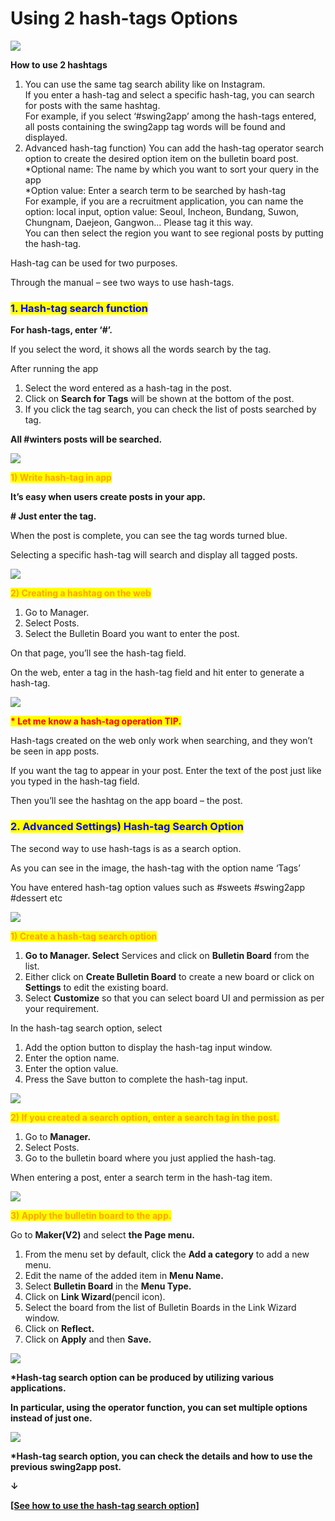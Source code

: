 # Using 2 hash-tags Options

![](https://support.swing2app.com/wp-content/uploads/2019/01/2hashtag.png)

**How to use 2 hashtags**

1. You can use the same tag search ability like on Instagram.\
   If you enter a hash-tag and select a specific hash-tag, you can search for posts with the same hashtag.\
   For example, if you select ‘#swing2app’ among the hash-tags entered, all posts containing the swing2app tag words will be found and displayed.
2. Advanced hash-tag function) You can add the hash-tag operator search option to create the desired option item on the bulletin board post.\
   \*Optional name: The name by which you want to sort your query in the app\
   \*Option value: Enter a search term to be searched by hash-tag\
   For example, if you are a recruitment application, you can name the option: local input, option value: Seoul, Incheon, Bundang, Suwon, Chungnam, Daejeon, Gangwon… Please tag it this way.\
   You can then select the region you want to see regional posts by putting the hash-tag.

Hash-tag can be used for two purposes.

Through the manual – see two ways to use hash-tags.



### <mark style="color:blue;">**1. Hash-tag search function**</mark>

**For hash-tags, enter ‘#’.**

If you select the word, it shows all the words search by the tag.

After running the app

1. Select the word entered as a hash-tag in the post.
2. Click on **Search for Tags** will be shown at the bottom of the post.&#x20;
3. If you click the tag search, you can check the list of posts searched by tag.

**All #winters posts will be searched.**

![](https://support.swing2app.com/wp-content/uploads/2019/01/tag.png)



<mark style="color:orange;">**1) Write hash-tag in app**</mark>

**It’s easy when users create posts in your app.**

**# Just enter the tag.**

When the post is complete, you can see the tag words turned blue.

Selecting a specific hash-tag will search and display all tagged posts.

![](https://support.swing2app.com/wp-content/uploads/2019/01/tag1.png)



<mark style="color:orange;">**2) Creating a hashtag on the web**</mark>

1. Go to Manager.
2. Select Posts.
3. Select the Bulletin Board you want to enter the post.

On that page, you’ll see the hash-tag field.

On the web, enter a tag in the hash-tag field and hit enter to generate a hash-tag.

![](https://support.swing2app.com/wp-content/uploads/2019/01/b82.png)

<mark style="color:red;">**\* Let me know a hash-tag operation TIP.**</mark>

Hash-tags created on the web only work when searching, and they won’t be seen in app posts.

If you want the tag to appear in your post. Enter the text of the post just like you typed in the hash-tag field.

Then you’ll see the hashtag on the app board – the post.



### <mark style="color:blue;">**2. Advanced Settings) Hash-tag Search Option**</mark>

The second way to use hash-tags is as a search option.

As you can see in the image, the hash-tag with the option name ‘Tags’

You have entered hash-tag option values ​​such as #sweets #swing2app #dessert etc

![](https://support.swing2app.com/wp-content/uploads/2018/10/33@3x.png)



<mark style="color:orange;">**1) Create a hash-tag search option**</mark>

1. **Go to Manager. Select** Services and click on **Bulletin Board** from the list.
2. Either click on **Create Bulletin Board** to create a new board or click on **Settings** to edit the existing board.
3. Select **Customize** so that you can select board UI and permission as per your requirement.

In the hash-tag search option, select

1. Add the option button to display the hash-tag input window.
2. Enter the option name.
3. Enter the option value.
4. Press the Save button to complete the hash-tag input.

![](https://support.swing2app.com/wp-content/uploads/2019/01/b83-1.png)



<mark style="color:orange;">**2) If you created a search option, enter a search tag in the post.**</mark>

1. Go to **Manager.**
2. Select Posts.
3. Go to the bulletin board where you just applied the hash-tag.

When entering a post, enter a search term in the hash-tag item.

![](https://support.swing2app.com/wp-content/uploads/2019/01/b82.png)



<mark style="color:orange;">**3) Apply the bulletin board to the app.**</mark>

Go to **Maker(V2)** and select **the Page menu.**

1. From the menu set by default, click the **Add a category** to add a new menu.
2. Edit the name of the added item in **Menu Name.**
3. Select **Bulletin Board** in the **Menu Type.**
4. Click on **Link Wizard**(pencil icon).
5. Select the board from the list of Bulletin Boards in the Link Wizard window.
6. Click on **Reflect.**
7. Click on **Apply** and then **Save.**

![](https://support.swing2app.com/wp-content/uploads/2019/01/b84-e1587044689522.png)

**\*Hash-tag search option can be produced by utilizing various applications.**

**In particular, using the operator function, you can set multiple options instead of just one.**

![](https://support.swing2app.com/wp-content/uploads/2019/01/b85.png)

**\*Hash-tag search option, you can check the details and how to use the previous swing2app post.**

**↓**

[**\[See how to use the hash-tag search option\]**](hashtag-search.md)
